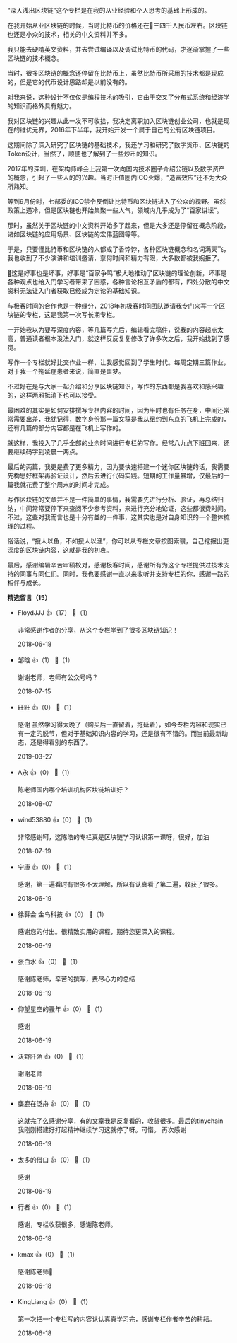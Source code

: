 “深入浅出区块链”这个专栏是在我的从业经验和个人思考的基础上形成的。

在我开始从业区块链的时候，当时比特币的价格还在三四千人民币左右。区块链也还是小众的技术，相关的中文资料并不多。

我只能去硬啃英文资料，并去尝试编译以及调试比特币的代码，才逐渐掌握了一些区块链的技术概念。

当时，很多区块链的概念还停留在比特币上，虽然比特币所采用的技术都是现成的，但是它的代币设计思路却是以前没有的。

对我来说，这种设计不仅仅是编程技术的吸引，它由于交叉了分布式系统和经济学的知识而格外具有魅力。

我对区块链的兴趣从此一发不可收拾，我决定离职加入区块链创业公司，也就是现在的维优元界，2016年下半年，我开始开发一个属于自己的公有区块链项目。

这期间除了深入研究了区块链的基础技术，我还学习和研究了数字货币、区块链的Token设计，当然了，顺便也了解到了一些炒币的知识。

2017年的深圳，在架构师峰会上我第一次向国内技术圈子介绍公链以及数字资产的概念，引起了一些人的的兴趣。当时正值圈内ICO火爆，“造富效应”还不为大众所熟知。

等到9月份时，七部委的ICO禁令反倒让比特币和区块链进入了公众的视野。虽然政策上遇冷，但是区块链也开始集聚一些人气，领域内几乎成为了“百家讲坛”。

那时，虽然关于区块链的中文资料开始多了起来，但是大多还是停留在概念阶段，诸如区块链的应用场景、区块链的宏伟蓝图等等。

于是，只要懂比特币和区块链的人都成了香饽饽，各种区块链概念和名词满天飞，我也收到了不少演讲和培训邀请，奈何时间和精力有限，大多数都被我婉拒了。

这是好事也是坏事，好事是“百家争鸣”极大地推动了区块链的理论创新，坏事是各种观点也给入门学习者带来了困惑，各种言论相互矛盾的都有，四处分散的中文资料无法让入门者获取已经成为定论的基础知识。

与极客时间的合作也是一种缘分，2018年初极客时间团队邀请我专门来写一个区块链的专栏，这是我第一次写长期专栏。

一开始我以为要写深度内容，等几篇写完后，编辑看完稿件，说我的内容起点太高，普通读者根本没法入门，就这样反反复复修改了许多次之后，我开始找到了感觉。

写作一个专栏就好比交作业一样，让我感觉回到了学生时代。每周定期三篇作业，对于我一个拖延症患者来说，简直是噩梦。

不过好在是与大家一起介绍和分享区块链知识，写作的东西都是我喜欢和感兴趣的，这样两厢抵消下也可以接受。

最困难的其实是如何安排撰写专栏内容的时间，因为平时也有任务在身，中间还常常需要出差，我犹记得，数字身份那一篇文稿是我从纽约到东京的飞机上完成的，还有几篇的部分内容都是在飞机上写作的。

就这样，我投入了几乎全部的业余时间进行专栏的写作。经常八九点下班回来，还要继续码字到凌晨一两点。

最后的两篇，我更是费了更多精力，因为要快速搭建一个迷你区块链的话，我需要先构思好框架再验证设计，然后去进行代码实践。短期的工作量暴增，仅最后的一篇我就花费了整个周末的时间才完成。

写作区块链的文章并不是一件简单的事情，我需要先进行分析、验证，再总结归纳，中间常常要停下来查阅不少参考资料，来进行充分地论证，这些都很费时间。不过，这些对我而言也是十分有益的一件事，这其实也是对自身知识的一个整体梳理的过程。

俗话说，“授人以鱼，不如授人以渔”，你可以从专栏文章按图索骥，自己挖掘出更深度的区块链内容，这就是我的初衷。

最后，感谢编辑辛苦审稿校对，感谢极客时间，感谢所有为这个专栏提供过技术支持的同事与同仁们。同时，我也要感谢一直以来收听并支持专栏的你，感谢一路的相伴与成长。
<div><strong>精选留言（15）</strong></div><ul>
<li><span>FloydJJJ</span> 👍（17） 💬（1）<p>非常感谢作者的分享，从这个专栏学到了很多区块链知识！</p>2018-06-18</li><br/><li><span>邹晗</span> 👍（1） 💬（1）<p>谢谢老师，老师有公众号吗？</p>2018-07-15</li><br/><li><span>旺旺</span> 👍（0） 💬（1）<p>感谢  虽然学习得太晚了（购买后一直留着，拖延着），如今专栏内容和现实已有一定的脱节，但对于基础知识内容的学习，还是很有不错的。而当前最新动态，还是得看别的东西了。</p>2019-03-27</li><br/><li><span>A永</span> 👍（0） 💬（1）<p>陈老师国内哪个培训机构区块链培训好？</p>2018-08-07</li><br/><li><span>wind53880</span> 👍（0） 💬（1）<p>非常感谢呵，这陈浩的专栏真是区块链学习认识第一课呀，很好，加油</p>2018-07-19</li><br/><li><span>宁康</span> 👍（0） 💬（1）<p>感谢，第一遍看时有很多不太理解，所以有认真看了第二遍，收获了很多。</p>2018-06-19</li><br/><li><span>徐蓒会   金鸟科技</span> 👍（0） 💬（1）<p>感谢您的付出。很精致实用的课程，期待您更深入的课程。</p>2018-06-19</li><br/><li><span>张白水</span> 👍（0） 💬（1）<p>感谢陈老师，辛苦的撰写，费尽心力的总结</p>2018-06-19</li><br/><li><span>仰望星空的骚年</span> 👍（0） 💬（1）<p>感谢</p>2018-06-19</li><br/><li><span>沃野阡陌</span> 👍（0） 💬（1）<p>谢谢老师</p>2018-06-19</li><br/><li><span>麋鹿在泛舟</span> 👍（0） 💬（1）<p>这就完了么感谢分享，有的文章我是反复看的，收货很多。最后的tinychain 我刚刚搭建好打起精神继续学习这就停了呀。可惜。 再次感谢</p>2018-06-19</li><br/><li><span>太多的借口</span> 👍（0） 💬（1）<p>感谢</p>2018-06-19</li><br/><li><span>行者</span> 👍（0） 💬（1）<p>感谢，专栏收获很多，感谢陈老师。</p>2018-06-18</li><br/><li><span>kmax</span> 👍（0） 💬（1）<p>感谢陈老师💪</p>2018-06-18</li><br/><li><span>KingLiang</span> 👍（0） 💬（1）<p>第一次把一个专栏写的内容认认真真学习完，感谢专栏作者辛苦的耕耘。</p>2018-06-18</li><br/>
</ul>